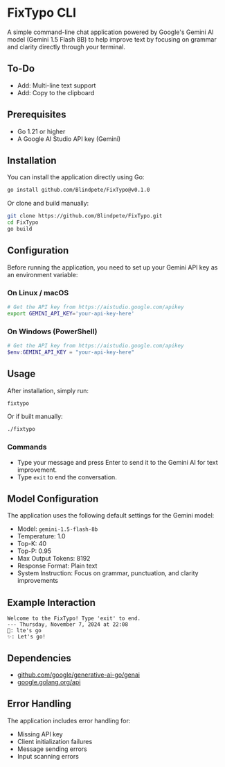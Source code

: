 # FixTypo CLI

A simple command-line chat application powered by Google's Gemini AI model (Gemini 1.5 Flash 8B) to help improve text by focusing on grammar and clarity directly through your terminal.


## To-Do
- Add: Multi-line text support
- Add: Copy to the clipboard

## Prerequisites

- Go 1.21 or higher
- A Google AI Studio API key (Gemini)

## Installation

You can install the application directly using Go:

```bash
go install github.com/Blindpete/FixTypo@v0.1.0
```

Or clone and build manually:

```bash
git clone https://github.com/Blindpete/FixTypo.git
cd FixTypo
go build
```

## Configuration

Before running the application, you need to set up your Gemini API key as an environment variable:

### On Linux / macOS

```bash
# Get the API key from https://aistudio.google.com/apikey
export GEMINI_API_KEY='your-api-key-here'
```

### On Windows (PowerShell)

```powershell
# Get the API key from https://aistudio.google.com/apikey
$env:GEMINI_API_KEY = "your-api-key-here"
```

## Usage

After installation, simply run:

```bash
fixtypo
```

Or if built manually:

```bash
./fixtypo
```

### Commands

- Type your message and press Enter to send it to the Gemini AI for text improvement.
- Type `exit` to end the conversation.

## Model Configuration

The application uses the following default settings for the Gemini model:

- Model: `gemini-1.5-flash-8b`
- Temperature: 1.0
- Top-K: 40
- Top-P: 0.95
- Max Output Tokens: 8192
- Response Format: Plain text
- System Instruction: Focus on grammar, punctuation, and clarity improvements

## Example Interaction

```
Welcome to the FixTypo! Type 'exit' to end.
--- Thursday, November 7, 2024 at 22:08
🤠: lte's go
✨: Let's go!
```

## Dependencies

- [github.com/google/generative-ai-go/genai](https://github.com/google/generative-ai-go/genai)
- [google.golang.org/api](https://pkg.go.dev/google.golang.org/api)

## Error Handling

The application includes error handling for:
- Missing API key
- Client initialization failures
- Message sending errors
- Input scanning errors





